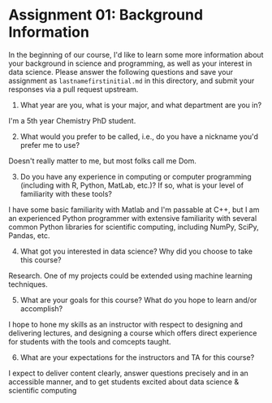 Assignment 01: Background Information
=====================================

In the beginning of our course, I'd like to learn some more information about
your background in science and programming, as well as your interest in data
science.  Please answer the following questions and save your assignment as
`lastnamefirstinitial.md` in this directory, and submit your responses via a
pull request upstream.

1. What year are you, what is your major, and what department are you in?

I'm a 5th year Chemistry PhD student.

2. What would you prefer to be called, i.e., do you have a nickname you'd prefer me
to use?

Doesn't really matter to me, but most folks call me Dom.

3. Do you have any experience in computing or computer programming (including
with R, Python, MatLab, etc.)?  If so, what is your level of familiarity with
these tools?

I have some basic familiarity with Matlab and I'm passable at C++, but I am an
experienced Python programmer with extensive familiarity with several common
Python libraries for scientific computing, including NumPy, SciPy, Pandas, etc.

4. What got you interested in data science? Why did you choose to take this course?

Research.  One of my projects could be extended using machine learning techniques.

5. What are your goals for this course? What do you hope to learn and/or accomplish?

I hope to hone my skills as an instructor with respect to designing and delivering
lectures, and designing a course which offers direct experience for students with
the tools and comcepts taught.

6. What are your expectations for the instructors and TA for this course?

I expect to deliver content clearly, answer questions precisely and in an accessible
manner, and to get students excited about data science & scientific computing

